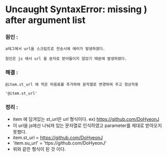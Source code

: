 # Uncaught SyntaxError: missing ) after argument list

### 원인 : 
```
a태그에서 url을 스크립트로 전송시에 에러가 발생하였다.

원인은 js 에서 url 을 문자로 받아들이지 않았기 때문에 발생하였다.
```

### 해결 : 
```
@item.st_url 에 작은 따옴표를 추가하여 문자열로 변경하여 주고 정상작동

'@item.st_url' 
```

### 정리 : 
- item 에 담겨있는 st_url은 url 형식이다. ex) https://github.com/DoHyeonJ
- 이 url을 js에선 나눠져 있는 문자열로 인식하였고 parameter를 제대로 받아오지 못했다.
- item.st_url = https://github.com/DoHyeonJ
- 'item.su_url' = 'ttps://github.com/DoHyeonJ' 
- 위와 같은 형식이 된 것 이다.
